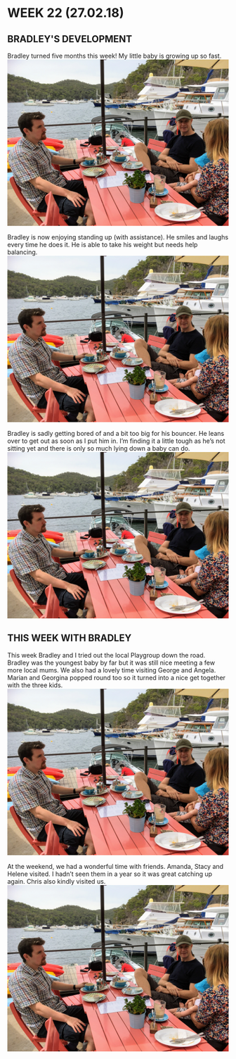 # WEEK 22 (27.02.18)

## BRADLEY'S DEVELOPMENT
Bradley turned five months this week! My little baby is growing up so fast. 
![IMG_7774.jpg](IMG_7774.jpg "IMG_7774.jpg")

Bradley is now enjoying standing up (with assistance). He smiles and laughs every time he does it. He is able to take his weight but needs help balancing. 
![IMG_7774.jpg](IMG_7774.jpg "IMG_7774.jpg")

Bradley is sadly getting bored of and a bit too big for his bouncer. He leans over to get out as soon as I put him in. I’m finding it a little tough as he’s not sitting yet and there is only so much lying down a baby can do. 
![IMG_7774.jpg](IMG_7774.jpg "IMG_7774.jpg")

## THIS WEEK WITH BRADLEY
This week Bradley and I tried out the local Playgroup down the road. Bradley was the youngest baby by far but it was still nice meeting a few more local mums. We also had a lovely time visiting George and Angela. Marian and Georgina popped round too so it turned into a nice get together with the three kids. 
![IMG_7774.jpg](IMG_7774.jpg "IMG_7774.jpg")

At the weekend, we had a wonderful time with friends. Amanda, Stacy and Helene visited. I hadn’t seen them in a year so it was great catching up again. Chris also kindly visited us. 
![IMG_7774.jpg](IMG_7774.jpg "IMG_7774.jpg")
